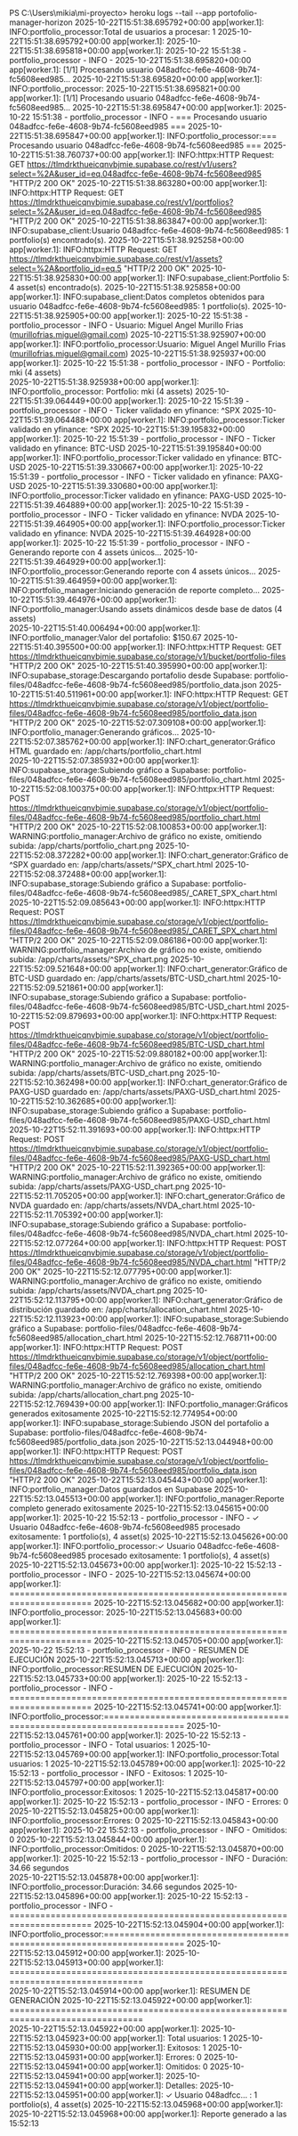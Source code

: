 PS C:\Users\mikia\mi-proyecto> heroku logs --tail --app portofolio-manager-horizon
2025-10-22T15:51:38.695792+00:00 app[worker.1]: INFO:portfolio_processor:Total de usuarios a procesar: 1
2025-10-22T15:51:38.695792+00:00 app[worker.1]: 
2025-10-22T15:51:38.695818+00:00 app[worker.1]: 2025-10-22 15:51:38 - portfolio_processor - INFO -
2025-10-22T15:51:38.695820+00:00 app[worker.1]: [1/1] Procesando usuario 048adfcc-fe6e-4608-9b74-fc5608eed985...
2025-10-22T15:51:38.695820+00:00 app[worker.1]: INFO:portfolio_processor:
2025-10-22T15:51:38.695821+00:00 app[worker.1]: [1/1] Procesando usuario 048adfcc-fe6e-4608-9b74-fc5608eed985...
2025-10-22T15:51:38.695847+00:00 app[worker.1]: 2025-10-22 15:51:38 - portfolio_processor - INFO - === Procesando usuario 048adfcc-fe6e-4608-9b74-fc5608eed985 ===
2025-10-22T15:51:38.695847+00:00 app[worker.1]: INFO:portfolio_processor:=== Procesando usuario 048adfcc-fe6e-4608-9b74-fc5608eed985 ===
2025-10-22T15:51:38.760737+00:00 app[worker.1]: INFO:httpx:HTTP Request: GET https://tlmdrkthueicqnvbjmie.supabase.co/rest/v1/users?select=%2A&user_id=eq.048adfcc-fe6e-4608-9b74-fc5608eed985 "HTTP/2 200 OK"
2025-10-22T15:51:38.863280+00:00 app[worker.1]: INFO:httpx:HTTP Request: GET https://tlmdrkthueicqnvbjmie.supabase.co/rest/v1/portfolios?select=%2A&user_id=eq.048adfcc-fe6e-4608-9b74-fc5608eed985 "HTTP/2 200 OK"
2025-10-22T15:51:38.863847+00:00 app[worker.1]: INFO:supabase_client:Usuario 048adfcc-fe6e-4608-9b74-fc5608eed985: 1 portfolio(s) encontrado(s).
2025-10-22T15:51:38.925258+00:00 app[worker.1]: INFO:httpx:HTTP Request: GET https://tlmdrkthueicqnvbjmie.supabase.co/rest/v1/assets?select=%2A&portfolio_id=eq.5 "HTTP/2 200 OK"
2025-10-22T15:51:38.925830+00:00 app[worker.1]: INFO:supabase_client:Portfolio 5: 4 asset(s) encontrado(s).
2025-10-22T15:51:38.925858+00:00 app[worker.1]: INFO:supabase_client:Datos completos obtenidos para usuario 048adfcc-fe6e-4608-9b74-fc5608eed985: 1 portfolio(s).
2025-10-22T15:51:38.925905+00:00 app[worker.1]: 2025-10-22 15:51:38 - portfolio_processor - INFO - Usuario: Miguel Angel Murillo Frias (murillofrias.miguel@gmail.com)
2025-10-22T15:51:38.925907+00:00 app[worker.1]: INFO:portfolio_processor:Usuario: Miguel Angel Murillo Frias (murillofrias.miguel@gmail.com)
2025-10-22T15:51:38.925937+00:00 app[worker.1]: 2025-10-22 15:51:38 - portfolio_processor - INFO -   Portfolio: mki (4 assets)     
2025-10-22T15:51:38.925938+00:00 app[worker.1]: INFO:portfolio_processor:  Portfolio: mki (4 assets)
2025-10-22T15:51:39.064449+00:00 app[worker.1]: 2025-10-22 15:51:39 - portfolio_processor - INFO - Ticker validado en yfinance: ^SPX
2025-10-22T15:51:39.064488+00:00 app[worker.1]: INFO:portfolio_processor:Ticker validado en yfinance: ^SPX
2025-10-22T15:51:39.195832+00:00 app[worker.1]: 2025-10-22 15:51:39 - portfolio_processor - INFO - Ticker validado en yfinance: BTC-USD
2025-10-22T15:51:39.195840+00:00 app[worker.1]: INFO:portfolio_processor:Ticker validado en yfinance: BTC-USD
2025-10-22T15:51:39.330667+00:00 app[worker.1]: 2025-10-22 15:51:39 - portfolio_processor - INFO - Ticker validado en yfinance: PAXG-USD
2025-10-22T15:51:39.330680+00:00 app[worker.1]: INFO:portfolio_processor:Ticker validado en yfinance: PAXG-USD
2025-10-22T15:51:39.464889+00:00 app[worker.1]: 2025-10-22 15:51:39 - portfolio_processor - INFO - Ticker validado en yfinance: NVDA
2025-10-22T15:51:39.464905+00:00 app[worker.1]: INFO:portfolio_processor:Ticker validado en yfinance: NVDA
2025-10-22T15:51:39.464928+00:00 app[worker.1]: 2025-10-22 15:51:39 - portfolio_processor - INFO - Generando reporte con 4 assets únicos...
2025-10-22T15:51:39.464929+00:00 app[worker.1]: INFO:portfolio_processor:Generando reporte con 4 assets únicos...
2025-10-22T15:51:39.464959+00:00 app[worker.1]: INFO:portfolio_manager:Iniciando generación de reporte completo...
2025-10-22T15:51:39.464976+00:00 app[worker.1]: INFO:portfolio_manager:Usando assets dinámicos desde base de datos (4 assets)      
2025-10-22T15:51:40.006494+00:00 app[worker.1]: INFO:portfolio_manager:Valor del portafolio: $150.67
2025-10-22T15:51:40.395500+00:00 app[worker.1]: INFO:httpx:HTTP Request: GET https://tlmdrkthueicqnvbjmie.supabase.co/storage/v1/bucket/portfolio-files "HTTP/2 200 OK"
2025-10-22T15:51:40.395990+00:00 app[worker.1]: INFO:supabase_storage:Descargando portafolio desde Supabase: portfolio-files/048adfcc-fe6e-4608-9b74-fc5608eed985/portfolio_data.json
2025-10-22T15:51:40.511961+00:00 app[worker.1]: INFO:httpx:HTTP Request: GET https://tlmdrkthueicqnvbjmie.supabase.co/storage/v1/object/portfolio-files/048adfcc-fe6e-4608-9b74-fc5608eed985/portfolio_data.json "HTTP/2 200 OK"
2025-10-22T15:52:07.309108+00:00 app[worker.1]: INFO:portfolio_manager:Generando gráficos...
2025-10-22T15:52:07.385762+00:00 app[worker.1]: INFO:chart_generator:Gráfico HTML guardado en: /app/charts/portfolio_chart.html    
2025-10-22T15:52:07.385932+00:00 app[worker.1]: INFO:supabase_storage:Subiendo gráfico a Supabase: portfolio-files/048adfcc-fe6e-4608-9b74-fc5608eed985/portfolio_chart.html
2025-10-22T15:52:08.100375+00:00 app[worker.1]: INFO:httpx:HTTP Request: POST https://tlmdrkthueicqnvbjmie.supabase.co/storage/v1/object/portfolio-files/048adfcc-fe6e-4608-9b74-fc5608eed985/portfolio_chart.html "HTTP/2 200 OK"
2025-10-22T15:52:08.100853+00:00 app[worker.1]: WARNING:portfolio_manager:Archivo de gráfico no existe, omitiendo subida: /app/charts/portfolio_chart.png
2025-10-22T15:52:08.372282+00:00 app[worker.1]: INFO:chart_generator:Gráfico de ^SPX guardado en: /app/charts/assets/^SPX_chart.html
2025-10-22T15:52:08.372488+00:00 app[worker.1]: INFO:supabase_storage:Subiendo gráfico a Supabase: portfolio-files/048adfcc-fe6e-4608-9b74-fc5608eed985/_CARET_SPX_chart.html
2025-10-22T15:52:09.085643+00:00 app[worker.1]: INFO:httpx:HTTP Request: POST https://tlmdrkthueicqnvbjmie.supabase.co/storage/v1/object/portfolio-files/048adfcc-fe6e-4608-9b74-fc5608eed985/_CARET_SPX_chart.html "HTTP/2 200 OK"
2025-10-22T15:52:09.086186+00:00 app[worker.1]: WARNING:portfolio_manager:Archivo de gráfico no existe, omitiendo subida: /app/charts/assets/^SPX_chart.png
2025-10-22T15:52:09.521648+00:00 app[worker.1]: INFO:chart_generator:Gráfico de BTC-USD guardado en: /app/charts/assets/BTC-USD_chart.html
2025-10-22T15:52:09.521861+00:00 app[worker.1]: INFO:supabase_storage:Subiendo gráfico a Supabase: portfolio-files/048adfcc-fe6e-4608-9b74-fc5608eed985/BTC-USD_chart.html
2025-10-22T15:52:09.879693+00:00 app[worker.1]: INFO:httpx:HTTP Request: POST https://tlmdrkthueicqnvbjmie.supabase.co/storage/v1/object/portfolio-files/048adfcc-fe6e-4608-9b74-fc5608eed985/BTC-USD_chart.html "HTTP/2 200 OK"
2025-10-22T15:52:09.880182+00:00 app[worker.1]: WARNING:portfolio_manager:Archivo de gráfico no existe, omitiendo subida: /app/charts/assets/BTC-USD_chart.png
2025-10-22T15:52:10.362498+00:00 app[worker.1]: INFO:chart_generator:Gráfico de PAXG-USD guardado en: /app/charts/assets/PAXG-USD_chart.html
2025-10-22T15:52:10.362685+00:00 app[worker.1]: INFO:supabase_storage:Subiendo gráfico a Supabase: portfolio-files/048adfcc-fe6e-4608-9b74-fc5608eed985/PAXG-USD_chart.html
2025-10-22T15:52:11.391693+00:00 app[worker.1]: INFO:httpx:HTTP Request: POST https://tlmdrkthueicqnvbjmie.supabase.co/storage/v1/object/portfolio-files/048adfcc-fe6e-4608-9b74-fc5608eed985/PAXG-USD_chart.html "HTTP/2 200 OK"
2025-10-22T15:52:11.392365+00:00 app[worker.1]: WARNING:portfolio_manager:Archivo de gráfico no existe, omitiendo subida: /app/charts/assets/PAXG-USD_chart.png
2025-10-22T15:52:11.705205+00:00 app[worker.1]: INFO:chart_generator:Gráfico de NVDA guardado en: /app/charts/assets/NVDA_chart.html
2025-10-22T15:52:11.705392+00:00 app[worker.1]: INFO:supabase_storage:Subiendo gráfico a Supabase: portfolio-files/048adfcc-fe6e-4608-9b74-fc5608eed985/NVDA_chart.html
2025-10-22T15:52:12.077264+00:00 app[worker.1]: INFO:httpx:HTTP Request: POST https://tlmdrkthueicqnvbjmie.supabase.co/storage/v1/object/portfolio-files/048adfcc-fe6e-4608-9b74-fc5608eed985/NVDA_chart.html "HTTP/2 200 OK"
2025-10-22T15:52:12.077795+00:00 app[worker.1]: WARNING:portfolio_manager:Archivo de gráfico no existe, omitiendo subida: /app/charts/assets/NVDA_chart.png
2025-10-22T15:52:12.113795+00:00 app[worker.1]: INFO:chart_generator:Gráfico de distribución guardado en: /app/charts/allocation_chart.html
2025-10-22T15:52:12.113923+00:00 app[worker.1]: INFO:supabase_storage:Subiendo gráfico a Supabase: portfolio-files/048adfcc-fe6e-4608-9b74-fc5608eed985/allocation_chart.html
2025-10-22T15:52:12.768711+00:00 app[worker.1]: INFO:httpx:HTTP Request: POST https://tlmdrkthueicqnvbjmie.supabase.co/storage/v1/object/portfolio-files/048adfcc-fe6e-4608-9b74-fc5608eed985/allocation_chart.html "HTTP/2 200 OK"
2025-10-22T15:52:12.769398+00:00 app[worker.1]: WARNING:portfolio_manager:Archivo de gráfico no existe, omitiendo subida: /app/charts/allocation_chart.png
2025-10-22T15:52:12.769439+00:00 app[worker.1]: INFO:portfolio_manager:Gráficos generados exitosamente
2025-10-22T15:52:12.774954+00:00 app[worker.1]: INFO:supabase_storage:Subiendo JSON del portafolio a Supabase: portfolio-files/048adfcc-fe6e-4608-9b74-fc5608eed985/portfolio_data.json
2025-10-22T15:52:13.044948+00:00 app[worker.1]: INFO:httpx:HTTP Request: POST https://tlmdrkthueicqnvbjmie.supabase.co/storage/v1/object/portfolio-files/048adfcc-fe6e-4608-9b74-fc5608eed985/portfolio_data.json "HTTP/2 200 OK"
2025-10-22T15:52:13.045443+00:00 app[worker.1]: INFO:portfolio_manager:Datos guardados en Supabase
2025-10-22T15:52:13.045513+00:00 app[worker.1]: INFO:portfolio_manager:Reporte completo generado exitosamente
2025-10-22T15:52:13.045615+00:00 app[worker.1]: 2025-10-22 15:52:13 - portfolio_processor - INFO - ✓ Usuario 048adfcc-fe6e-4608-9b74-fc5608eed985 procesado exitosamente: 1 portfolio(s), 4 asset(s)
2025-10-22T15:52:13.045626+00:00 app[worker.1]: INFO:portfolio_processor:✓ Usuario 048adfcc-fe6e-4608-9b74-fc5608eed985 procesado exitosamente: 1 portfolio(s), 4 asset(s)
2025-10-22T15:52:13.045673+00:00 app[worker.1]: 2025-10-22 15:52:13 - portfolio_processor - INFO -
2025-10-22T15:52:13.045674+00:00 app[worker.1]: ======================================================================
2025-10-22T15:52:13.045682+00:00 app[worker.1]: INFO:portfolio_processor:
2025-10-22T15:52:13.045683+00:00 app[worker.1]: ======================================================================
2025-10-22T15:52:13.045705+00:00 app[worker.1]: 2025-10-22 15:52:13 - portfolio_processor - INFO - RESUMEN DE EJECUCIÓN
2025-10-22T15:52:13.045713+00:00 app[worker.1]: INFO:portfolio_processor:RESUMEN DE EJECUCIÓN
2025-10-22T15:52:13.045733+00:00 app[worker.1]: 2025-10-22 15:52:13 - portfolio_processor - INFO - ======================================================================
2025-10-22T15:52:13.045741+00:00 app[worker.1]: INFO:portfolio_processor:======================================================================
2025-10-22T15:52:13.045761+00:00 app[worker.1]: 2025-10-22 15:52:13 - portfolio_processor - INFO - Total usuarios: 1
2025-10-22T15:52:13.045769+00:00 app[worker.1]: INFO:portfolio_processor:Total usuarios: 1
2025-10-22T15:52:13.045789+00:00 app[worker.1]: 2025-10-22 15:52:13 - portfolio_processor - INFO - Exitosos:       1
2025-10-22T15:52:13.045797+00:00 app[worker.1]: INFO:portfolio_processor:Exitosos:       1
2025-10-22T15:52:13.045817+00:00 app[worker.1]: 2025-10-22 15:52:13 - portfolio_processor - INFO - Errores:        0
2025-10-22T15:52:13.045825+00:00 app[worker.1]: INFO:portfolio_processor:Errores:        0
2025-10-22T15:52:13.045843+00:00 app[worker.1]: 2025-10-22 15:52:13 - portfolio_processor - INFO - Omitidos:       0
2025-10-22T15:52:13.045844+00:00 app[worker.1]: INFO:portfolio_processor:Omitidos:       0
2025-10-22T15:52:13.045870+00:00 app[worker.1]: 2025-10-22 15:52:13 - portfolio_processor - INFO - Duración:       34.66 segundos  
2025-10-22T15:52:13.045878+00:00 app[worker.1]: INFO:portfolio_processor:Duración:       34.66 segundos
2025-10-22T15:52:13.045896+00:00 app[worker.1]: 2025-10-22 15:52:13 - portfolio_processor - INFO - ======================================================================
2025-10-22T15:52:13.045904+00:00 app[worker.1]: INFO:portfolio_processor:======================================================================
2025-10-22T15:52:13.045912+00:00 app[worker.1]:
2025-10-22T15:52:13.045913+00:00 app[worker.1]: ================================================================================   
2025-10-22T15:52:13.045914+00:00 app[worker.1]: RESUMEN DE GENERACIÓN
2025-10-22T15:52:13.045922+00:00 app[worker.1]: ================================================================================   
2025-10-22T15:52:13.045922+00:00 app[worker.1]:
2025-10-22T15:52:13.045923+00:00 app[worker.1]: Total usuarios:  1
2025-10-22T15:52:13.045930+00:00 app[worker.1]: Exitosos:        1
2025-10-22T15:52:13.045931+00:00 app[worker.1]: Errores:         0
2025-10-22T15:52:13.045941+00:00 app[worker.1]: Omitidos:        0
2025-10-22T15:52:13.045941+00:00 app[worker.1]:
2025-10-22T15:52:13.045941+00:00 app[worker.1]: Detalles:
2025-10-22T15:52:13.045951+00:00 app[worker.1]: ✓ Usuario 048adfcc... : 1 portfolio(s), 4 asset(s)
2025-10-22T15:52:13.045968+00:00 app[worker.1]:
2025-10-22T15:52:13.045968+00:00 app[worker.1]: Reporte generado a las 15:52:13